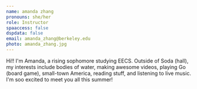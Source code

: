 ```yaml
---
name: amanda zhang
pronouns: she/her
role: Instructor
spaaccess: false
dspdata: false
email: amanda_zhang@berkeley.edu
photo: amanda_zhang.jpg
---
```



Hi!! I'm Amanda, a rising sophomore studying EECS. Outside of Soda (hall), my interests include bodies of water, making awesome videos, playing Go (board game), small-town America, reading stuff, and listening to live music. I'm soo excited to meet you all this summer!